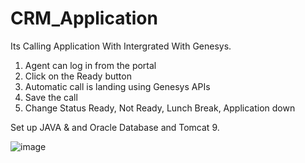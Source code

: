 # CRM_Application
Its Calling Application With Intergrated With Genesys. 
1) Agent can log in from the portal
2) Click on the Ready button
3) Automatic call is landing using Genesys APIs
4) Save the call
5) Change Status Ready, Not Ready, Lunch Break, Application down


Set up JAVA & and Oracle Database and Tomcat 9.

![image](https://github.com/Manjit8200/CRM_Application/assets/44630083/1c23c80c-a794-4476-876a-b09d8124999f)

